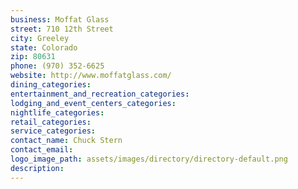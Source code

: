 ```yaml
---
business: Moffat Glass
street: 710 12th Street
city: Greeley
state: Colorado
zip: 80631
phone: (970) 352-6625
website: http://www.moffatglass.com/
dining_categories: 
entertainment_and_recreation_categories: 
lodging_and_event_centers_categories: 
nightlife_categories: 
retail_categories: 
service_categories: 
contact_name: Chuck Stern
contact_email: 
logo_image_path: assets/images/directory/directory-default.png
description: 
---
```

